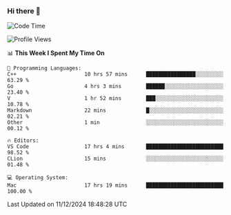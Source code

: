 ### Hi there 👋

<!--START_SECTION:waka-->
![Code Time](http://img.shields.io/badge/Code%20Time-870%20hrs%2023%20mins-blue)

![Profile Views](http://img.shields.io/badge/Profile%20Views-12-blue)

📊 **This Week I Spent My Time On** 

```text
💬 Programming Languages: 
C++                      10 hrs 57 mins      ████████████████░░░░░░░░░   63.29 % 
Go                       4 hrs 3 mins        ██████░░░░░░░░░░░░░░░░░░░   23.40 % 
V                        1 hr 52 mins        ███░░░░░░░░░░░░░░░░░░░░░░   10.78 % 
Markdown                 22 mins             █░░░░░░░░░░░░░░░░░░░░░░░░   02.21 % 
Other                    1 min               ░░░░░░░░░░░░░░░░░░░░░░░░░   00.12 % 

🔥 Editors: 
VS Code                  17 hrs 4 mins       █████████████████████████   98.52 % 
CLion                    15 mins             ░░░░░░░░░░░░░░░░░░░░░░░░░   01.48 % 

💻 Operating System: 
Mac                      17 hrs 19 mins      █████████████████████████   100.00 % 
```


 Last Updated on 11/12/2024 18:48:28 UTC
<!--END_SECTION:waka-->

<!--
**JackeyHua-SJTU/JackeyHua-SJTU** is a ✨ _special_ ✨ repository because its `README.md` (this file) appears on your GitHub profile.

Here are some ideas to get you started:

- 🔭 I’m currently working on ...
- 🌱 I’m currently learning ...
- 👯 I’m looking to collaborate on ...
- 🤔 I’m looking for help with ...
- 💬 Ask me about ...
- 📫 How to reach me: ...
- 😄 Pronouns: ...
- ⚡ Fun fact: ...
-->
